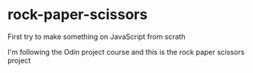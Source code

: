 # rock-paper-scissors
First try to make something on JavaScript from scrath

I'm following the Odin project course and this is the rock paper scissors project
